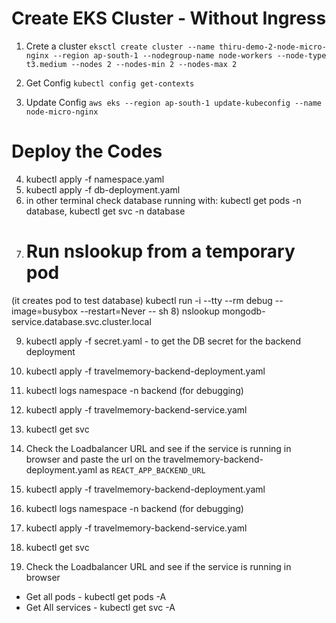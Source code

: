 # Create EKS Cluster - Without Ingress

1) Crete a cluster
`eksctl create cluster --name thiru-demo-2-node-micro-nginx --region ap-south-1 --nodegroup-name node-workers --node-type t3.medium --nodes 2 --nodes-min 2 --nodes-max 2`

2) Get Config
`kubectl config get-contexts`

3) Update Config
`aws eks --region ap-south-1 update-kubeconfig --name node-micro-nginx`

# Deploy the Codes

4) kubectl apply -f namespace.yaml
5) kubectl apply -f db-deployment.yaml
6) in other terminal check database running with: kubectl get pods -n database, kubectl get svc -n database
7) # Run nslookup from a temporary pod
(it creates pod to test database)
kubectl run -i --tty --rm debug --image=busybox --restart=Never -- sh 
8) nslookup mongodb-service.database.svc.cluster.local

9) kubectl apply -f secret.yaml - to get the DB secret for the backend deployment
9) kubectl apply -f travelmemory-backend-deployment.yaml
10) kubectl logs namespace -n backend (for debugging)
11) kubectl apply -f travelmemory-backend-service.yaml
12) kubectl get svc
13) Check the Loadbalancer URL and see if the service is running in browser and paste the url on the travelmemory-backend-deployment.yaml as `REACT_APP_BACKEND_URL`

14) kubectl apply -f travelmemory-backend-deployment.yaml
15) kubectl logs namespace -n backend (for debugging)
16) kubectl apply -f travelmemory-backend-service.yaml
17) kubectl get svc
18) Check the Loadbalancer URL and see if the service is running in browser


- Get all pods - kubectl get pods -A
- Get All services - kubectl get svc -A











